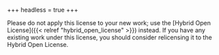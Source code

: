 +++
headless = true
+++

Please do not apply this license to your new work; use the [Hybrid Open License]({{< relref "hybrid_open_license" >}}) instead. If you have any existing work under this license, you should consider relicensing it to the Hybrid Open License.